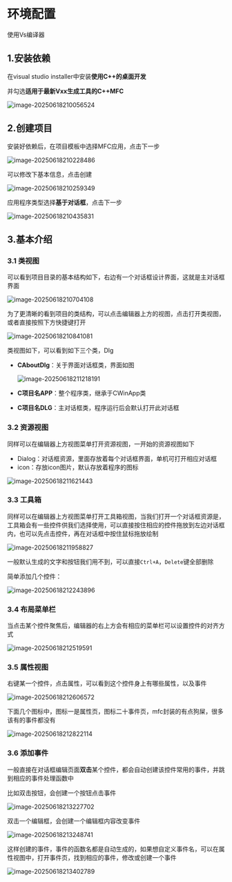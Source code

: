 # 环境配置

使用Vs编译器

## 1.安装依赖

在visual studio installer中安装**使用C++的桌面开发**

并勾选**适用于最新Vxx生成工具的C++MFC**

![image-20250618210056524](https://gitee.com/xarzhi/picture/raw/master/img/image-20250618210056524.png)

## 2.创建项目

安装好依赖后，在项目模板中选择MFC应用，点击下一步

![image-20250618210228486](https://gitee.com/xarzhi/picture/raw/master/img/image-20250618210228486.png)

可以修改下基本信息，点击创建

![image-20250618210259349](https://gitee.com/xarzhi/picture/raw/master/img/image-20250618210259349.png)

应用程序类型选择**基于对话框**，点击下一步

![image-20250618210435831](https://gitee.com/xarzhi/picture/raw/master/img/image-20250618210435831.png)



## 3.基本介绍

### 3.1 类视图

可以看到项目目录的基本结构如下，右边有一个对话框设计界面，这就是主对话框界面

![image-20250618210704108](https://gitee.com/xarzhi/picture/raw/master/img/image-20250618210704108.png)

为了更清晰的看到项目的类结构，可以点击编辑器上方的视图，点击打开类视图，或者直接按照下方快捷键打开

![image-20250618210841081](https://gitee.com/xarzhi/picture/raw/master/img/image-20250618210841081.png)

类视图如下，可以看到如下三个类，Dlg

- **CAboutDlg**：关于界面对话框类，界面如图

  ![image-20250618211218191](https://gitee.com/xarzhi/picture/raw/master/img/image-20250618211218191.png)

- **C项目名APP**：整个程序类，继承于CWinApp类

- **C项目名DLG**：主对话框类，程序运行后会默认打开此对话框





### 3.2 资源视图

同样可以在编辑器上方视图菜单打开资源视图，一开始的资源视图如下

- Dialog：对话框资源，里面存放着每个对话框界面，单机可打开相应对话框
- icon：存放icon图片，默认存放着程序的图标

![image-20250618211621443](https://gitee.com/xarzhi/picture/raw/master/img/image-20250618211621443.png)



### 3.3 工具箱

同样可以在编辑器上方视图菜单打开工具箱视图，当我们打开一个对话框资源是，工具箱会有一些控件供我们选择使用，可以直接按住相应的控件拖放到左边对话框内，也可以先点击控件，再在对话框中按住鼠标拖放绘制

![image-20250618211958827](https://gitee.com/xarzhi/picture/raw/master/img/image-20250618211958827.png)

一般默认生成的文字和按钮我们用不到，可以直接`Ctrl+A`，`Delete`键全部删除

简单添加几个控件：

![image-20250618212243896](https://gitee.com/xarzhi/picture/raw/master/img/image-20250618212243896.png)



### 3.4 布局菜单栏

当点击某个控件聚焦后，编辑器的右上方会有相应的菜单栏可以设置控件的对齐方式

![image-20250618212519591](https://gitee.com/xarzhi/picture/raw/master/img/image-20250618212519591.png)



### 3.5 属性视图

右键某一个控件，点击属性，可以看到这个控件身上有哪些属性，以及事件

![image-20250618212606572](https://gitee.com/xarzhi/picture/raw/master/img/image-20250618212606572.png)

下面几个图标中，图标一是属性页，图标二十事件页，mfc封装的有点狗屎，很多该有的事件都没有

![image-20250618212822114](https://gitee.com/xarzhi/picture/raw/master/img/image-20250618212822114.png)

### 3.6 添加事件

一般直接在对话框编辑页面**双击**某个控件，都会自动创建该控件常用的事件，并跳到相应的事件处理函数中

比如双击按钮，会创建一个按钮点击事件

![image-20250618213227702](https://gitee.com/xarzhi/picture/raw/master/img/image-20250618213227702.png)

双击一个编辑框，会创建一个编辑框内容改变事件

![image-20250618213248741](https://gitee.com/xarzhi/picture/raw/master/img/image-20250618213248741.png)

这样创建的事件，事件的函数名都是自动生成的，如果想自定义事件名，可以在属性视图中，打开事件页，找到相应的事件，修改或创建一个事件

![image-20250618213402789](https://gitee.com/xarzhi/picture/raw/master/img/image-20250618213402789.png)